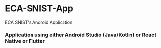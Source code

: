 # ECA-SNIST-App
ECA SNIST's Android Application

### Application using either Android Studio (Java/Kotlin) or React Native or Flutter

